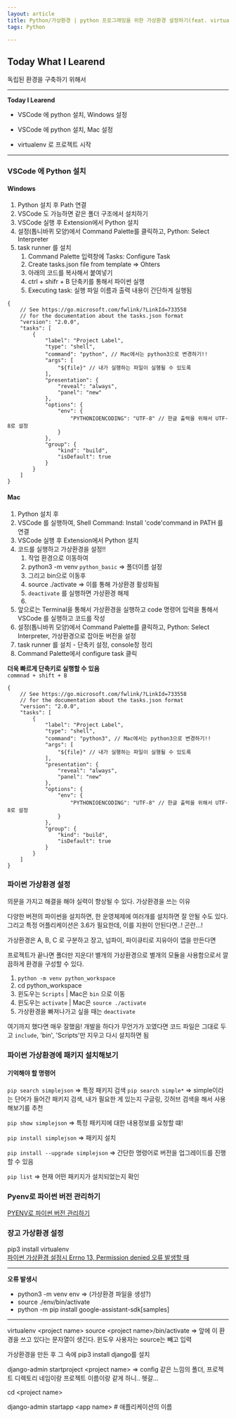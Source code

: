 ```yaml
---
layout: article
title: Python/가상환경 | python 프로그래밍을 위한 가상환경 설정하기(feat. virtualenv, VSCode, Python, Django )
tags: Python

---
```


## **Today What I Learend**  

독립된 환경을 구축하기 위해서


---
**Today I Learend**

- VSCode 에 python 설치, Windows 설정
- VSCode 에 python 설치, Mac 설정

- virtualenv 로 프로젝트 시작








---


### VSCode 에 Python 설치 
#### Windows
1. Python 설치 후 Path 연결 
1. VSCode 도 가능하면 같은 폴더 구조에서 설치하기  
1. VSCode 실행 후 Extension에서 Python 설치
4. 설정(톱니바퀴 모양)에서 Command Palette를 클릭하고, Python: Select Interpreter
1. task runner 를 설치
	1. Command Palette 입력창에 Tasks: Configure Task 
	1. Create tasks.json file from template => Ohters
	2. 아래의 코드를 복사해서 붙여넣기
	3. ctrl + shifr + B 단축키를 통해서 파이썬 실행
	3. Executing task: 실행 파일 이름과 출력 내용이 간단하게 실행됨
	


```
{
    // See https://go.microsoft.com/fwlink/?LinkId=733558
    // for the documentation about the tasks.json format
    "version": "2.0.0",
    "tasks": [
        {
            "label": "Project Label",
            "type": "shell",
            "command": "python", // Mac에서는 python3으로 변경하기!!
            "args": [
                "${file}" // 내가 실행하는 파일이 실행될 수 있도록
            ],
            "presentation": {
                "reveal": "always",
                "panel": "new"
            },
            "options": {
                "env": {
                    "PYTHONIOENCODING": "UTF-8" // 한글 출력을 위해서 UTF-8로 설정
                }
            },
            "group": {
                "kind": "build",
                "isDefault": true
            }
        }
    ]
}

```

#### Mac

1. Python 설치 후 
1. VSCode 를 실행하여, Shell Command: Install 'code'command in PATH 를 연결
1. VSCode 실행 후 Extension에서 Python 설치
4. 코드를 실행하고 가상환경을 설정!! 
	1. 작업 환경으로 이동하여
	1. python3 -m venv `python_basic` => 폴더이름 설정
	1. 그리고 bin으로 이동후 
	1. source ./activate => 이를 통해 가상환경 활성화됨
	1. `deactivate` 를 실행하면 가상환경 해제
	1. 
1. 앞으로는 Terminal을 통해서 가상환경을 실행하고 code 명령어 입력을 통해서 VSCode 를 실행하고 코드를 작성
4. 설정(톱니바퀴 모양)에서 Command Palette를 클릭하고, Python: Select Interpreter, 가상환경으로 잡아둔 버전을 설정
1. task runner 를 설치 - 단축키 설정, console창 정리
1.  Command Palette에서 configure task 클릭

**더욱 빠르게 단축키로 실행할 수 있음**  
`commnad + shift + B`
```
{
    // See https://go.microsoft.com/fwlink/?LinkId=733558
    // for the documentation about the tasks.json format
    "version": "2.0.0",
    "tasks": [
        {
            "label": "Project Label",
            "type": "shell",
            "command": "python3", // Mac에서는 python3으로 변경하기!!
            "args": [
                "${file}" // 내가 실행하는 파일이 실행될 수 있도록
            ],
            "presentation": {
                "reveal": "always",
                "panel": "new"
            },
            "options": {
                "env": {
                    "PYTHONIOENCODING": "UTF-8" // 한글 출력을 위해서 UTF-8로 설정
                }
            },
            "group": {
                "kind": "build",
                "isDefault": true
            }
        }
    ]
}

```



### 파이썬 가상환경 설정
의문을 가지고 해결을 해야 실력이 향상될 수 있다. 
가상환경을 쓰는 이유

다양한 버젼의 파이썬을 설치하면, 한 운영체제에 여러개를 설치하면 잘 안될 수도 있다. 
그리고 특정 어플리케이션은 3.6가 필요한데, 이를 지원이 안된다면..! 곤란...!

가상환경은 A, B, C 로 구분하고
장고, 넘파이, 파이큐티로 지유아이 앱을 만든다면

프로젝트가 끝나면 폴더만 지운다!
별개의 가상환경으로 별개의 모듈을 사용함으로서 
깔끔하게 환경을 구성할 수 있다. 



1. `python -m venv python_workspace`
2. cd python_workspace
3. 윈도우는 `Scripts` | Mac은 `bin` 으로 이동
4. 윈도우는 `activate` | Mac은 `source ./activate`
5. 가상환경을 빠져나가고 싶을 때는 `deactivate`


여기까지 했다면 매우 잘했음!
개발을 하다가 무언가가 꼬였다면
코드 파일은 그대로 두고 `include`, 'bin', 'Scripts'만 지우고 다시 설치하면 됨


### 파이썬 가상환경에 패키지 설치해보기
#### 기억해야 할 명령어

`pip search simplejson` => 특정 패키지 검색
`pip search simple*` => simple이라는 단어가 들어간 패키지 검색, 내가 필요한 게 있는지 구글링, 깃허브 검색을 해서 사용해보기를 추천


`pip show simplejson` => 특정 패키지에 대한 내용정보를 요청할 떄!


`pip install simplejson` => 패키지 설치

`pip install --upgrade simplejson` => 간단한 명령어로 버전을 업그레이드를 진행할 수 있음

`pip list` => 현재 어떤 패키지가 설치되었는지 확인


### Pyenv로 파이썬 버전 관리하기
[PYENV로 파이썬 버전 관리하기](http://jeonghwan-kim.github.io/2016/08/11/pyenv.html)




### 장고 가상환경 설정
pip3 install virtualenv  
[파이썬 가상환경 설정시 Errno 13, Permission denied 오류 발생할 때](https://github.com/googlesamples/assistant-sdk-python/issues/236)


---
**오류 발생시**  
- python3 -m venv env => (가상환경 파일을 생성?)
- source ./env/bin/activate   
- python -m pip install google-assistant-sdk[samples] 

---


virtualenv &lt;project name&gt;
source &lt;project name&gt;/bin/activate => 앞에 이 환경을 쓰고 있다는 문자열이 생긴다. 윈도우 사용자는 source는 빼고 입력

가상환경을 만든 후 그 속에 pip3 install django를 설치


django-admin startproject &lt;project name&gt; => config 같은 느낌의 폴더, 프로젝트 디렉토리 네임이랑 프로젝트 이름이랑 같게 하니.. 헷갈...

cd &lt;project name&gt;

django-admin startapp &lt;app name&gt; # 애플리케이션의 이름

